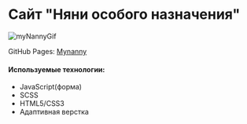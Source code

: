 # Сайт "Няни особого назначения"
![myNannyGif](https://user-images.githubusercontent.com/91260590/175368332-67e1fb84-6972-454b-aa9e-76fc7fc4a80a.gif)

GitHub Pages: [Mynanny](https://mrglk.github.io/projectMynanny/)
#### Используемые технологии:
+ JavaScript(форма)
+ SCSS
+ HTML5/CSS3
+ Адаптивная верстка

